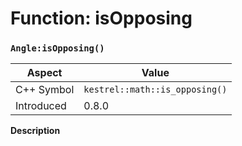 
# Function: isOpposing
### `Angle:isOpposing()`

| Aspect | Value |
| --- | --- |
| C++ Symbol | `kestrel::math::is_opposing()` |
| Introduced | 0.8.0 |

**Description**


